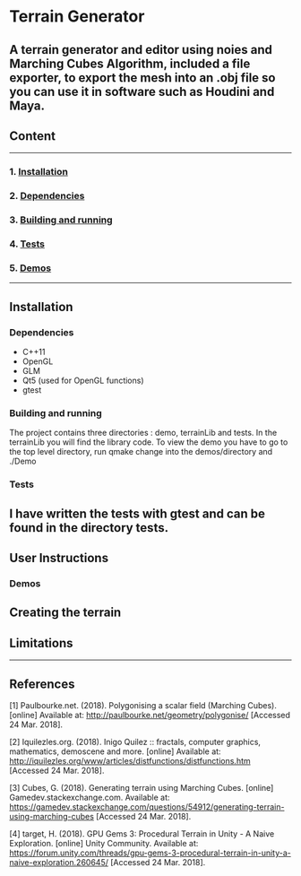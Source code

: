 # **Terrain Generator**

A terrain generator and editor using noies and Marching Cubes Algorithm, included a file exporter, to export the mesh into an .obj file so you can use it in software such as Houdini and Maya. 
-------------------------------------------------------------
## **Content**
-------------------------------------------------------------
### 1. **[Installation](#instalation)**
### 2. **[Dependencies](#dependencies)**
### 3. **[Building and running](#buildinAndRunning)**
### 4. **[Tests](#tests)**
### 5. **[Demos](#demos)**
-------------------------------------------------------------
## **Installation**
### **Dependencies** 
* C++11
* OpenGL 
* GLM 
* Qt5 (used for OpenGL functions)
* gtest
### **Building and running** 
The project contains three directories : demo, terrainLib and tests. In the terrainLib you will find the library code. 
To view the demo you have to go to the top level directory, run qmake change into the demos/directory and ./Demo
### **Tests** 
I have written the tests with gtest and can be found in the directory tests. 
-------------------------------------------------------------
## **User Instructions** 
### **Demos** 

## **Creating the terrain** 

## **Limitations** 
-------------------------------------------------------------
## **References** 
[1] Paulbourke.net. (2018). Polygonising a scalar field (Marching Cubes). [online] Available at: http://paulbourke.net/geometry/polygonise/ [Accessed 24 Mar. 2018].

[2] Iquilezles.org. (2018). Inigo Quilez :: fractals, computer graphics, mathematics, demoscene and more. [online] Available at: http://iquilezles.org/www/articles/distfunctions/distfunctions.htm [Accessed 24 Mar. 2018].

[3] Cubes, G. (2018). Generating terrain using Marching Cubes. [online] Gamedev.stackexchange.com. Available at: https://gamedev.stackexchange.com/questions/54912/generating-terrain-using-marching-cubes [Accessed 24 Mar. 2018].

[4] target, H. (2018). GPU Gems 3: Procedural Terrain in Unity - A Naive Exploration. [online] Unity Community. Available at: https://forum.unity.com/threads/gpu-gems-3-procedural-terrain-in-unity-a-naive-exploration.260645/ [Accessed 24 Mar. 2018].